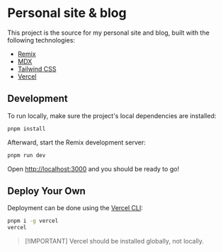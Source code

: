 # Personal site & blog

This project is the source for my personal site and blog, built with the
following technologies:

- [Remix](https://remix.run/)
- [MDX](https://mdxjs.com/)
- [Tailwind CSS](https://tailwindcss.com/)
- [Vercel](https://vercel.com/)

## Development

To run locally, make sure the project's local dependencies are installed:

```sh
pnpm install
```

Afterward, start the Remix development server:

```sh
pnpm run dev
```

Open [http://localhost:3000](http://localhost:3000) and you should be ready to
go!

## Deploy Your Own

Deployment can be done using the [Vercel CLI](https://vercel.com/cli):

```sh
pnpm i -g vercel
vercel
```

> [!IMPORTANT] Vercel should be installed globally, not locally.
